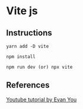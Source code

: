 # Vite js

## Instructions

```
yarn add -D vite

npm install

npm run dev (or) npx vite
```

## References

[Youtube tutorial by Evan You](https://www.youtube.com/watch?v=UJypSr8IhKY&list=LL&index=310&ab_channel=GitHub)